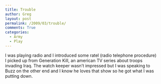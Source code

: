```yaml
---
title: Trouble
author: Greg
layout: post
permalink: /2009/03/trouble/
comments: True
categories:
  - Army
  - Play
---
```

I was playing radio and I introduced some ratel (radio telephone procedure) I picked up from Generation Kill, an american TV series about troops invading Iraq. The watch keeper wasn&#8217;t impressed but I was speaking to Buzz on the other end and I know he loves that show so he got what I was putting down.